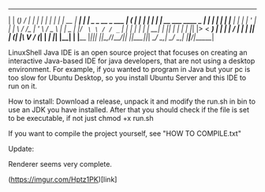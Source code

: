   _      _                   _____ _          _ _        _                    _____ _____  ______
 | |    (_)                 / ____| |        | | |      | |                  |_   _|  __ \|  ____|
 | |     _ _ __  _   ___  _| (___ | |__   ___| | |      | | __ ___   ____ _    | | | |  | | |__
 | |    | | '_ \| | | \ \/ /\___ \| '_ \ / _ \ | |  _   | |/ _` \ \ / / _` |   | | | |  | |  __|
 | |____| | | | | |_| |>  < ____) | | | |  __/ | | | |__| | (_| |\ V / (_| |  _| |_| |__| | |____
 |______|_|_| |_|\__,_/_/\_\_____/|_| |_|\___|_|_|  \____/ \__,_| \_/ \__,_| |_____|_____/|______|

LinuxShell Java IDE is an open source project that focuses on creating an interactive Java-based IDE
for java developers, that are not using a desktop environment.
For example, if you wanted to program in Java but your pc is too slow for Ubuntu Desktop, so you install
Ubuntu Server and this IDE to run on it.

How to install:
Download a release, unpack it and modify the run.sh in bin to use an JDK you have installed.
After that you should check if the file is set to be executable, if not just chmod +x run.sh

If you want to compile the project yourself, see "HOW TO COMPILE.txt"

Update:

Renderer seems very complete.

(https://imgur.com/Hptz1PK)[link]
